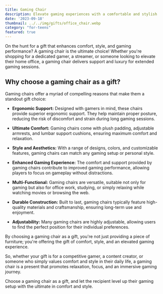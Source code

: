 ```yaml
---
title: Gaming Chair
description: Elevate gaming experiences with a comfortable and stylish gaming chair.
date: '2023-09-18'
thumbnail: ../../img/gifts/office_chair.webp
category: "for-teens"
featured: true
---
```

On the hunt for a gift that enhances comfort, style, and gaming performance? A gaming chair is the ultimate choice! Whether you're shopping for a dedicated gamer, a streamer, or someone looking to elevate their home office, a gaming chair delivers support and luxury for extended gaming sessions.

## Why choose a gaming chair as a gift?

Gaming chairs offer a myriad of compelling reasons that make them a standout gift choice:

- **Ergonomic Support:** Designed with gamers in mind, these chairs provide superior ergonomic support. They help maintain proper posture, reducing the risk of discomfort and strain during long gaming sessions.

- **Ultimate Comfort:** Gaming chairs come with plush padding, adjustable armrests, and lumbar support cushions, ensuring maximum comfort and relaxation.

- **Style and Aesthetics:** With a range of designs, colors, and customizable features, gaming chairs can match any gaming setup or personal style.

- **Enhanced Gaming Experience:** The comfort and support provided by gaming chairs contribute to improved gaming performance, allowing players to focus on gameplay without distractions.

- **Multi-Functional:** Gaming chairs are versatile, suitable not only for gaming but also for office work, studying, or simply relaxing while watching movies or browsing the web.

- **Durable Construction:** Built to last, gaming chairs typically feature high-quality materials and craftsmanship, ensuring long-term use and enjoyment.

- **Adjustability:** Many gaming chairs are highly adjustable, allowing users to find the perfect position for their individual preferences.

By choosing a gaming chair as a gift, you're not just providing a piece of furniture; you're offering the gift of comfort, style, and an elevated gaming experience.

So, whether your gift is for a competitive gamer, a content creator, or someone who simply values comfort and style in their daily life, a gaming chair is a present that promotes relaxation, focus, and an immersive gaming journey.

Choose a gaming chair as a gift, and let the recipient level up their gaming setup with the ultimate in comfort and style.
